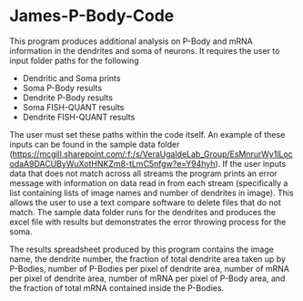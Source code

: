 # James-P-Body-Code
This program produces additional analysis on P-Body and mRNA information in the dendrites and soma of neurons. It requires the user to input folder paths for the following
  - Dendritic and Soma prints
  - Soma P-Body results
  - Dendrite P-Body results
  - Soma FISH-QUANT results
  - Dendrite FISH-QUANT results

The user must set these paths within the code itself. An example of these inputs can be found in the sample data folder (https://mcgill.sharepoint.com/:f:/s/VeraUgaldeLab_Group/EsMnrurWy1lLocodaA9DACUByWuXotHNKZm8-tLmC5nfgw?e=Y94hyh). If the user inputs data that does not match across all streams the program prints an error message with information on data read in from each stream (specifically a list containing lists of image names and number of dendrites in image). This allows the user to use a text compare software to delete files that do not match. The sample data folder runs for the dendrites and produces the excel file with results but demonstrates the error throwing process for the soma.

The results spreadsheet produced by this program contains the image name, the dendrite number, the fraction of total dendrite area taken up by P-Bodies, number of P-Bodies per pixel of dendrite area, number of mRNA per pixel of dendrite area, number of mRNA per pixel of P-Body area, and the fraction of total mRNA contained inside the P-Bodies.
